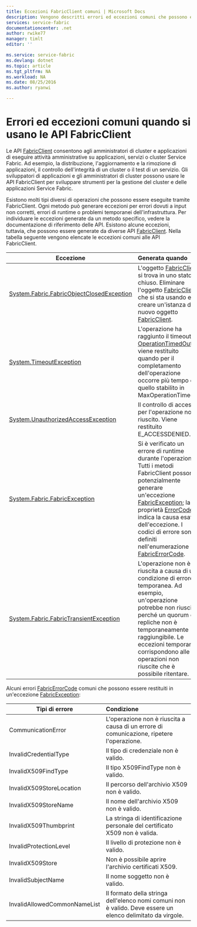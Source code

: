 ```yaml
---
title: Eccezioni FabricClient comuni | Microsoft Docs
description: Vengono descritti errori ed eccezioni comuni che possono essere generati dalle API FabricClient durante l'esecuzione di operazioni di gestione di applicazioni e cluster.
services: service-fabric
documentationcenter: .net
author: rwike77
manager: timlt
editor: ''

ms.service: service-fabric
ms.devlang: dotnet
ms.topic: article
ms.tgt_pltfrm: NA
ms.workload: NA
ms.date: 08/25/2016
ms.author: ryanwi

---
```

# Errori ed eccezioni comuni quando si usano le API FabricClient
Le API [FabricClient](https://msdn.microsoft.com/library/system.fabric.fabricclient.aspx) consentono agli amministratori di cluster e applicazioni di eseguire attività amministrative su applicazioni, servizi o cluster Service Fabric. Ad esempio, la distribuzione, l'aggiornamento e la rimozione di applicazioni, il controllo dell'integrità di un cluster o il test di un servizio. Gli sviluppatori di applicazioni e gli amministratori di cluster possono usare le API FabricClient per sviluppare strumenti per la gestione del cluster e delle applicazioni Service Fabric.

Esistono molti tipi diversi di operazioni che possono essere eseguite tramite FabricClient. Ogni metodo può generare eccezioni per errori dovuti a input non corretti, errori di runtime o problemi temporanei dell'infrastruttura. Per individuare le eccezioni generate da un metodo specifico, vedere la documentazione di riferimento delle API. Esistono alcune eccezioni, tuttavia, che possono essere generate da diverse API [FabricClient](https://msdn.microsoft.com/library/system.fabric.fabricclient.aspx). Nella tabella seguente vengono elencate le eccezioni comuni alle API FabricClient.

| Eccezione | Generata quando |
| --- |:--- |
| [System.Fabric.FabricObjectClosedException](https://msdn.microsoft.com/library/system.fabric.fabricobjectclosedexception.aspx) |L'oggetto [FabricClient](https://msdn.microsoft.com/library/system.fabric.fabricclient.aspx) si trova in uno stato chiuso. Eliminare l'oggetto [FabricClient](https://msdn.microsoft.com/library/system.fabric.fabricclient.aspx) che si sta usando e creare un'istanza di un nuovo oggetto [FabricClient](https://msdn.microsoft.com/library/system.fabric.fabricclient.aspx). |
| [System.TimeoutException](https://msdn.microsoft.com/library/system.timeoutexception.aspx) |L'operazione ha raggiunto il timeout. [OperationTimedOut](https://msdn.microsoft.com/library/system.fabric.fabricerrorcode.aspx) viene restituito quando per il completamento dell'operazione occorre più tempo di quello stabilito in MaxOperationTimeout. |
| [System.UnauthorizedAccessException](https://msdn.microsoft.com/it-IT/library/system.unauthorizedaccessexception.aspx) |Il controllo di accesso per l'operazione non è riuscito. Viene restituito E\_ACCESSDENIED. |
| [System.Fabric.FabricException](https://msdn.microsoft.com/library/system.fabric.fabricexception.aspx) |Si è verificato un errore di runtime durante l'operazione. Tutti i metodi FabricClient possono potenzialmente generare un'eccezione [FabricException](https://msdn.microsoft.com/library/system.fabric.fabricexception.aspx); la proprietà [ErrorCode](https://msdn.microsoft.com/library/system.fabric.fabricexception.errorcode.aspx) indica la causa esatta dell'eccezione. I codici di errore sono definiti nell'enumerazione [FabricErrorCode](https://msdn.microsoft.com/library/system.fabric.fabricerrorcode.aspx). |
| [System.Fabric.FabricTransientException](https://msdn.microsoft.com/library/system.fabric.fabrictransientexception.aspx) |L'operazione non è riuscita a causa di una condizione di errore temporanea. Ad esempio, un'operazione potrebbe non riuscire perché un quorum di repliche non è temporaneamente raggiungibile. Le eccezioni temporanee corrispondono alle operazioni non riuscite che è possibile ritentare. |

Alcuni errori [FabricErrorCode](https://msdn.microsoft.com/library/system.fabric.fabricerrorcode.aspx) comuni che possono essere restituiti in un'eccezione [FabricException](https://msdn.microsoft.com/library/system.fabric.fabricexception.aspx):

| Tipi di errore | Condizione |
| --- |:--- |
| CommunicationError |L'operazione non è riuscita a causa di un errore di comunicazione, ripetere l'operazione. |
| InvalidCredentialType |Il tipo di credenziale non è valido. |
| InvalidX509FindType |Il tipo X509FindType non è valido. |
| InvalidX509StoreLocation |Il percorso dell'archivio X509 non è valido. |
| InvalidX509StoreName |Il nome dell'archivio X509 non è valido. |
| InvalidX509Thumbprint |La stringa di identificazione personale del certificato X509 non è valida. |
| InvalidProtectionLevel |Il livello di protezione non è valido. |
| InvalidX509Store |Non è possibile aprire l'archivio certificati X509. |
| InvalidSubjectName |Il nome soggetto non è valido. |
| InvalidAllowedCommonNameList |Il formato della stringa dell'elenco nomi comuni non è valido. Deve essere un elenco delimitato da virgole. |

<!---HONumber=AcomDC_0831_2016-->